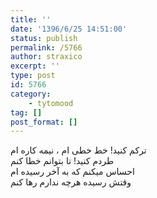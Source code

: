 ```yaml
---
title: ''
date: '1396/6/25 14:51:00'
status: publish
permalink: /5766
author: straxico
excerpt: ''
type: post
id: 5766
category:
    - tytomood
tag: []
post_format: []
---
```

‏ترکم کنید! خط خطی ام ، نیمه کاره ام  
طردم کنید! تا بتوانم خطا کنم  
احساس میکنم که به آخر رسیده ام  
وقتش رسیده هرچه ندارم رها کنم